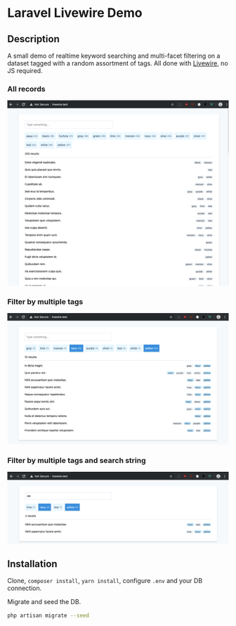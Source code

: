 # Laravel Livewire Demo

## Description

A small demo of realtime keyword searching and multi-facet filtering on a dataset tagged with a random assortment of tags. All done with [Livewire](https://livewire-framework.com/), no JS required.

### All records

![All records | Laravel Livewire Demo](public/img/laravel-livewire-demo-1.png)

### Filter by multiple tags

![Filter by multiple tags | Laravel Livewire Demo](public/img/laravel-livewire-demo-2.png)

### Filter by multiple tags and search string

![Filter by multiple tags and search string | Laravel Livewire Demo](public/img/laravel-livewire-demo-3.png)

## Installation

Clone, `composer install`, `yarn install`, configure `.env` and your DB connection.

Migrate and seed the DB.

```bash
php artisan migrate --seed
```
